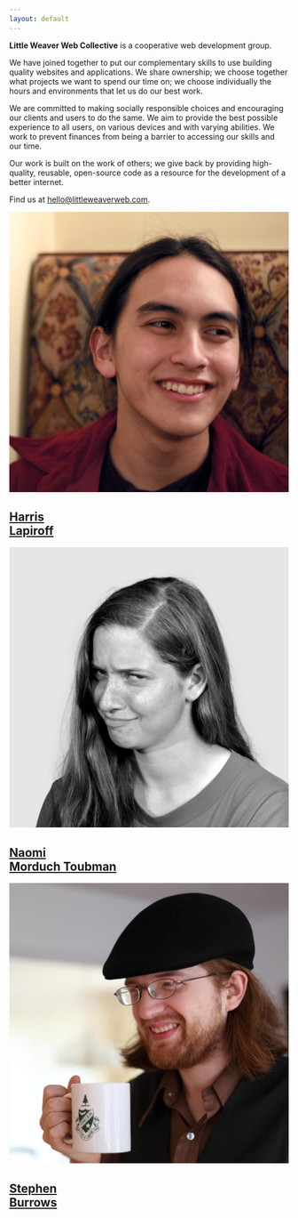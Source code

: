 ```yaml
---
layout: default
---
```


<strong class="co-name">Little Weaver Web Collective</strong> is a cooperative web development group.

We have joined together to put our complementary skills to use building quality websites and applications. We share ownership; we choose together what projects we want to spend our time on; we choose individually the hours and environments that let us do our best work.

We are committed to making socially responsible choices and encouraging our clients and users to do the same. We aim to provide the best possible experience to all users, on various devices and with varying abilities. We work to prevent finances from being a barrier to accessing our skills and our time.

Our work is built on the work of others; we give back by providing high-quality, reusable, open-source code as a resource for the development of a better internet.

Find us at <a href="mailto:hello@littleweaverweb.com">hello@littleweaverweb.com</a>.

<div class="container-fluid margin-leader">
	<div class="row">
		<div class="col-xs-4">
			<a class="unstyled" href="https://github.com/harrislapiroff">
				<img src="/static/images/harris.jpg" class="img-circle img-responsive" />
				<h2 class="member-name">Harris<br />Lapiroff</h2>
			</a>
		</div>
		<div class="col-xs-4">
			<a class="unstyled" href="https://github.com/nmorduch">
				<img src="/static/images/naomi.jpg" class="img-circle img-responsive" />
				<h2 class="member-name">Naomi <br />Morduch Toubman</h2>
			</a>
		</div>
		<div class="col-xs-4">
			<a class="unstyled" href="https://github.com/melinath">
				<img src="/static/images/stephen.jpg" class="img-circle img-responsive" />
				<h2 class="member-name">Stephen<br />Burrows</h2>
			</a>
		</div>
	</div>
</div>

